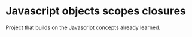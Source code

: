 # Javascript objects scopes closures

Project that builds on the Javascript concepts already learned. 
